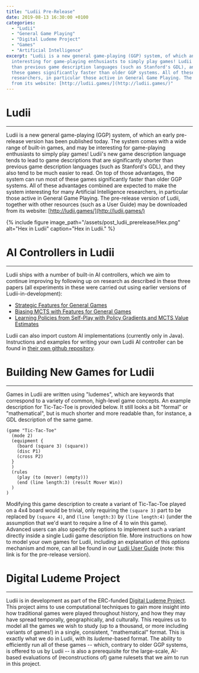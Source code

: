 ```yaml
---
title: "Ludii Pre-Release"
date: 2019-08-13 16:30:00 +0100
categories:
  - "Ludii" 
  - "General Game Playing" 
  - "Digital Ludeme Project"
  - "Games"
  - "Artificial Intelligence"
excerpt: "Ludii is a new general game-playing (GGP) system, of which an early pre-release version has been published today. The system comes with a wide range of built-in games, and may be
  interesting for game-playing enthusiasts to simply play games! Ludii's new game description language tends to lead to game descriptions that are significantly shorter
  than previous game description languages (such as Stanford's GDL), and they also tend to be much easier to read. On top of those advantages, the system can run most of
  these games significantly faster than older GGP systems. All of these advantages combined are expected to make the system interesting for many Artificial Intelligence
  researchers, in particular those active in General Game Playing. The pre-release version of Ludii, together with other resources (such as a User Guide) may be downloaded 
  from its website: [http://ludii.games/](http://ludii.games/)"
---
```


# Ludii
---

Ludii is a new general game-playing (GGP) system, of which an early pre-release version has been published today. The system comes with a wide range of built-in games, and may be
interesting for game-playing enthusiasts to simply play games! Ludii's new game description language tends to lead to game descriptions that are significantly shorter
than previous game description languages (such as Stanford's GDL), and they also tend to be much easier to read. On top of those advantages, the system can run most of
these games significantly faster than older GGP systems. All of these advantages combined are expected to make the system interesting for many Artificial Intelligence
researchers, in particular those active in General Game Playing. The pre-release version of Ludii, together with other resources (such as a User Guide) may be downloaded 
from its website: [http://ludii.games/](http://ludii.games/)

{% include figure image_path="/assets/post_ludii_prerelease/Hex.png" alt="Hex in Ludii" caption="Hex in Ludii." %}

# AI Controllers in Ludii
---

Ludii ships with a number of built-in AI controllers, which we aim to continue improving by following up on research as described in these three papers (all
experiments in these were carried out using earlier versions of Ludii-in-development):

- [Strategic Features for General Games](http://ceur-ws.org/Vol-2313/)
- [Biasing MCTS with Features for General Games](https://ieeexplore.ieee.org/document/8790141)
- [Learning Policies from Self-Play with Policy Gradients and MCTS Value Estimates](www.ieee-cog.org/proceedings/)

Ludii can also import custom AI implementations (currently only in Java). Instructions and examples for writing your own Ludii AI controller can be found in
[their own github repository](https://github.com/Ludeme/LudiiExampleAI).

# Building New Games for Ludii
---

Games in Ludii are written using "ludemes", which are keywords that correspond to a variety of common, high-level game concepts. An example description for
Tic-Tac-Toe is provided below. It still looks a bit "formal" or "mathematical", but is much shorter and more readable than, for instance, a GDL description 
of the same game. 

```
(game "Tic-Tac-Toe"
  (mode 2)
  (equipment {
    (board (square 3) (square))
	(disc P1)
	(cross P2)
  }
  )
  (rules
    (play (to (mover) (empty)))
	(end (line length:3) (result Mover Win))
  )
)
```

Modifying this game description to create a variant of Tic-Tac-Toe played on a 4x4 board would be trivial, only requiring the `(square 3)` part to be replaced by
`(square 4)`, and `(line length:3)` by `(line length:4)` (under the assumption that we'd want to require a line of 4 to win this game). Advanced users can also
specify the options to implement such a variant directly inside a single Ludii game description file. More instructions on how to model your own games for
Ludii, including an explanation of this *options* mechanism and more, can all be found in our 
[Ludii User Guide](https://www.ludii.games/LudiiUserGuide-0.2.0.pdf) (note: this link is for the pre-release version).

# Digital Ludeme Project
---

Ludii is in development as part of the ERC-funded [Digital Ludeme Project](/projects/DigitalLudemeProject/). This project aims to use computational techniques
to gain more insight into how traditional games were played throughout history, and how they may have spread temporally, geographically, and culturally.
This requires us to model all the games we wish to study (up to a thousand, or more including variants of games!) in a single, consistent, "mathematical" format.
This is exactly what we do in Ludii, with its *ludeme*-based format. The ability to efficiently run all of these games -- which, contrary to older GGP systems,
is offered to us by Ludii -- is also a prerequisite for the large-scale, AI-based evaluations of (reconstructions of) game rulesets that we aim to run in this project.